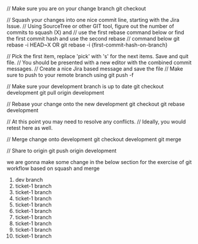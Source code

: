 // Make sure you are on your change branch
git checkout <JIRA-ID>

// Squash your changes into one nice commit line, starting with the Jira Issue.
// Using SourceTree or other GIT tool, figure out the number of commits to squash (X) and 
// use the first rebase command below or find the first commit hash and use the second rebase 
// command below
git rebase -i HEAD~X 
OR
git rebase -i {first-commit-hash-on-branch}

// Pick the first item, replace 'pick' with 's' for the next items. Save and quit file.
// You should be presented with a new editor with the combined commit messages.
// Create a nice Jira based message and save the file
// Make sure to push to your remote branch using git push -f

// Make sure your development branch is up to date
git checkout development
git pull origin development

// Rebase your change onto the new development
git checkout <JIRA-ID>
git rebase development

// At this point you may need to resolve any conflicts.
// Ideally, you would retest here as well.

// Merge change onto development
git checkout development
git merge <JIRA-ID>

// Share to origin
git push origin development


we are gonna make some change in the below section
for the exercise of git workflow based on squash and merge

1. dev branch
2. ticket-1 branch
3. ticket-1 branch
4. ticket-1 branch
5. ticket-1 branch
6. ticket-1 branch
7. ticket-1 branch
8. ticket-1 branch
9. ticket-1 branch
10. ticket-1 branch